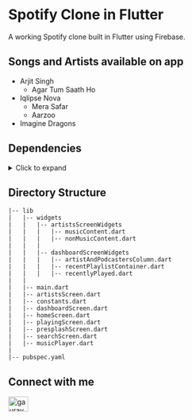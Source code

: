 # Spotify Clone in Flutter 

A working Spotify clone built in Flutter using Firebase.

## Songs and Artists available on app
 * Arjit Singh
    * Agar Tum Saath Ho
  * Iqlipse Nova
    * Mera Safar
    * Aarzoo
  * Imagine Dragons

## Dependencies
<details>
     <summary> Click to expand </summary>
     
* [firebase_core](https://pub.dev/packages/firebase_core)
* [audioplayers](https://pub.dev/packages/audioplayers)
* [cloud_firestore](https://pub.dev/packages/cloud_firestore)
* [firebase_storage](https://pub.dev/packages/firebase_storage)
* [fluttertoast](https://pub.dev/packages/fluttertoast)
* [internet_connection_checker](https://pub.dev/packages/internet_connection_checker)
* [marquee](https://pub.dev/packages/marquee)
* [firebase_auth](https://pub.dev/packages/firebase_auth)
     
</details>

## Directory Structure
  
```
|-- lib
|   |-- widgets
|   |   |-- artistsScreenWidgets
|   |   |   |-- musicContent.dart
|   |   |   |-- nonMusicContent.dart
|   |   |
|   |   |-- dashboardScreenWidgets
|   |   |   |-- artistAndPodcastersColumn.dart
|   |   |   |-- recentPlaylistContainer.dart
|   |   |   |-- recentlyPlayed.dart
|   |  
|   |-- main.dart
|   |-- artistsScreen.dart
|   |-- constants.dart
|   |-- dashboardScreen.dart
|   |-- homeScreen.dart
|   |-- playingScreen.dart
|   |-- presplashScreen.dart
|   |-- searchScreen.dart
|   |-- musicPlayer.dart
|
|-- pubspec.yaml
```


## Connect with me
<p align="left">
<a href="https://www.linkedin.com/in/dhananjay-sharma-5615312b6/" target="blank"><img align="center" src="https://raw.githubusercontent.com/rahuldkjain/github-profile-readme-generator/master/src/images/icons/Social/linked-in-alt.svg" alt="gauravkushwaha" height="30" width="40" /></a>
</p>
